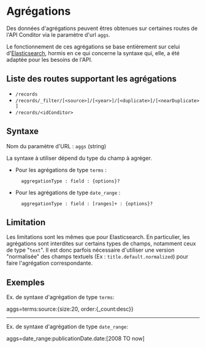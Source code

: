 # Agrégations

Des données d'agrégations peuvent êtres obtenues sur certaines routes de l'API Conditor via le paramètre d'url `aggs`.

Le fonctionnement de ces agrégations se base entièrement sur celui d'[Elasticsearch](https://www.elastic.co/guide/en/elasticsearch/reference/current/search-aggregations.html), hormis en ce qui concerne la syntaxe qui, elle, a été adaptée pour les besoins de l'API.

## Liste des routes supportant les agrégations

- `/records`
- `/records/_filter/[<source>]/[<year>]/[<duplicate>]/[<nearDuplicate>]`
- `/records/<idConditor>`

## Syntaxe

Nom du paramètre d'URL : `aggs` (string)

La syntaxe à utiliser dépend du type du champ à agréger.

* Pour les agrégations de type `terms` :

        aggregationType : field : {options}?

* Pour les agrégations de type `date_range` :

        aggregationType : field : [ranges]+ : {options}?


## Limitation

Les limitations sont les mêmes que pour Elasticsearch.
En particulier, les agrégations sont interdites sur certains types de champs, notamment ceux de type "`text`".
Il est donc parfois nécessaire d'utiliser une version "normalisée" des champs textuels (Ex : `title.default.normalized`) pour faire l'agrégation correspondante.

## Exemples

Ex. de syntaxe d'agrégation de type `terms`:

aggs=terms:source:{size:20, order:{_count:desc}}

------

Ex. de syntaxe d'agrégation de type `date_range`:

aggs=date_range:publicationDate.date:[2008 TO now]
